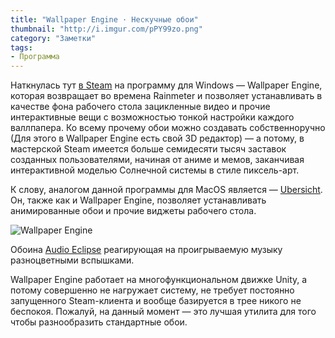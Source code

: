 ```yaml
---
title: "Wallpaper Engine · Нескучные обои"
thumbnail: "http://i.imgur.com/pPY99zo.png"
category: "Заметки"
tags:
- Программа
---
```


<p main>Наткнулась тут <a href="http://store.steampowered.com/app/431960/">в Steam</a> на программу для Windows — Wallpaper Engine, которая возвращает во времена Rainmeter и позволяет устанавливать в качестве фона рабочего стола зацикленные видео и прочие интерактивные вещи с возможностью тонкой настройки каждого валлпапера. Ко всему прочему обои можно создавать собственноручно (Для этого в Wallpaper Engine есть свой 3D редактор) — а потому, в мастерской Steam имеется больше семидесяти тысяч заставок созданных пользователями, начиная от аниме и мемов, заканчивая интерактивной моделью Солнечной системы в стиле пиксель-арт.</p>

<p aside>К слову, аналогом данной программы для MacOS является — <a href="http://tracesof.net/uebersicht/">Ubersicht</a>. Он, также как и Wallpaper Engine, позволяет устанавливать анимированные обои и прочие виджеты рабочего стола.</p>

![Wallpaper Engine](http://i.imgur.com/pPY99zo.png)

<p caption>Обоина <a href="http://steamcommunity.com/sharedfiles/filedetails/?id=863568819">Audio Eclipse</a> реагирующая на проигрываемую музыку разноцветными вспышками.</p>

Wallpaper Engine работает на многофункциональном движке Unity, а потому совершенно не нагружает систему, не требует постоянно запущенного Steam-клиента и вообще базируется в трее никого не беспокоя. Пожалуй, на данный момент — это лучшая утилита для того чтобы разнообразить стандартные обои.